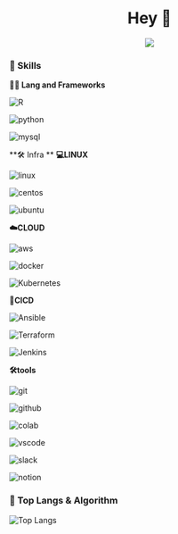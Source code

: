 

<!-- Header -->

<h1 align="center">Hey 👋</h1>
<p align="center"> <img src="https://i.imgur.com/edHKAzE.jpeg"> </p>

<!-- Body -->

### 🦾 Skills
**🧑‍💻 Lang and Frameworks**

![R](https://img.shields.io/badge/r-%23276DC3.svg?style=for-the-badge&logo=r&logoColor=white)

![python](https://img.shields.io/badge/python-3776AB.svg?&style=for-the-badge&logo=python&logoColor=white)

![mysql](https://img.shields.io/badge/mysql-4479A1.svg?&style=for-the-badge&logo=mysql&logoColor=white)


**🛠️ Infra **
**:computer:LINUX**

![linux](https://img.shields.io/badge/linux-FCC624.svg?&style=for-the-badge&logo=linux&logoColor=white)

![centos](https://img.shields.io/badge/CentOS-262577?style=for-the-badge&logo=centos&logoColor=white)

![ubuntu](https://img.shields.io/badge/Ubuntu-E95420?style=for-the-badge&logo=Ubuntu&logoColor=white)

**:cloud:CLOUD**

![aws](https://img.shields.io/badge/aws-232F3E.svg?&style=for-the-badge&logo=amazonaws&logoColor=white)

![docker](https://img.shields.io/badge/docker-%230db7ed.svg?style=for-the-badge&logo=docker&logoColor=white)

![Kubernetes](https://img.shields.io/badge/kubernetes-%23326ce5.svg?style=for-the-badge&logo=kubernetes&logoColor=white)

**:ocean:CICD**

![Ansible](https://img.shields.io/badge/ansible-%231A1918.svg?style=for-the-badge&logo=ansible&logoColor=white)

![Terraform](https://img.shields.io/badge/terraform-%235835CC.svg?style=for-the-badge&logo=terraform&logoColor=white)

![Jenkins](https://img.shields.io/badge/jenkins-%232C5263.svg?style=for-the-badge&logo=jenkins&logoColor=white)


**🛠️tools**

![git](https://img.shields.io/badge/git-F05032.svg?&style=for-the-badge&logo=git&logoColor=white)

![github](https://img.shields.io/badge/github-181717.svg?&style=for-the-badge&logo=github&logoColor=white)

![colab](https://img.shields.io/badge/colab-F9AB00.svg?&style=for-the-badge&logo=googlecolab&logoColor=white)<br>

![vscode](https://img.shields.io/badge/vscode-007ACC.svg?&style=for-the-badge&logo=visualstudiocode&logoColor=white)

![slack](https://img.shields.io/badge/slack-4A154B.svg?&style=for-the-badge&logo=slack&logoColor=white)

![notion](https://img.shields.io/badge/notion-000000.svg?&style=for-the-badge&logo=notion&logoColor=white)

### 🚌 Top Langs & Algorithm
![Top Langs](https://github-readme-stats.vercel.app/api/top-langs/?username=______&layout=compact)


